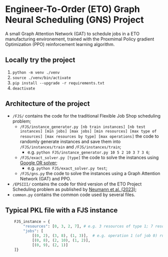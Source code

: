 # Engineer-To-Order (ETO) Graph Neural Scheduling (GNS) Project

A small Graph Attention Network (GAT) to schedule jobs in a ETO manufacturing environement, trained with the Proxmimal Policy gradient Optimization (PPO) reinforcement learning algorithm.

## Locally try the project
1. `python -m venv ./venv`
2. `source ./venv/bin/activate`
3. `pip install --upgrade -r requirements.txt`
4. `deactivate`

## Architecture of the project
* `/FJS/` contains the code for the traditional Flexible Job Shop scheduling problem;
    * `/FJS/instance_generator.py [nb train instances] [nb test instances] [min jobs] [max jobs] [min resources] [max type of resources] [max resources by type] [max operations]` the code to randomly generate instances and save them into `/FJS/instances/train` and `/FJS/instances/train`;
        * e.g. `python FJS/instance_generator.py 10 5 2 10 3 7 3 6`;
    * `/FJS/exact_solver.py [type]` the code to solve the instances using [Google OR solver](https://developers.google.com/optimization);
        * e.g. `python FJS/exact_solver.py test`;
    * `/FJS/gns.py` the code to solve the instances using a Graph Attention Network (GAT) and PPO. 
* `/EPSIII/` contains the code for third version of the ETO Project Scheduling problem as published by [Neumann et al. (2023)](https://doi.org/10.1016/j.ijpe.2023.109077); 
* `common.py` contains the common code used by several files.

## Typical PKL file with a FJS instance 
```python
    FJS_instance = {
        "resources": [0, 3, 2, 7], # e.g. 3 resources of type 1; 7 resources of type 3
        "jobs": [  
            [(0, 2), (3, 8), (1, 3)],  # e.g. operation 1 (of job 0) runs on resource type 3 with a processing time of 8 
            [(0, 8), (2, 10), (1, 2)],  
            [(0, 9), (2, 1)]  
    ]}
```
